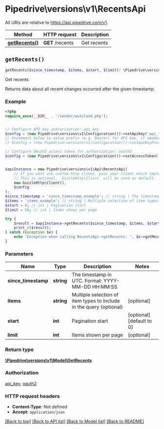 # Pipedrive\versions\v1\RecentsApi

All URIs are relative to https://api.pipedrive.com/v1.

Method | HTTP request | Description
------------- | ------------- | -------------
[**getRecents()**](RecentsApi.md#getRecents) | **GET** /recents | Get recents


## `getRecents()`

```php
getRecents($since_timestamp, $items, $start, $limit): \Pipedrive\versions\v1\Model\GetRecents
```

Get recents

Returns data about all recent changes occurred after the given timestamp.

### Example

```php
<?php
require_once(__DIR__ . '/vendor/autoload.php');


// Configure API key authorization: api_key
$config = (new Pipedrive\versions\v1\Configuration())->setApiKey('api_token', 'YOUR_API_KEY');
// Uncomment below to setup prefix (e.g. Bearer) for API key, if needed
// $config = (new Pipedrive\versions\v1\Configuration())->setApiKeyPrefix('api_token', 'Bearer');

// Configure OAuth2 access token for authorization: oauth2
$config = (new Pipedrive\versions\v1\Configuration())->setAccessToken('YOUR_ACCESS_TOKEN');


$apiInstance = new Pipedrive\versions\v1\Api\RecentsApi(
    // If you want use custom http client, pass your client which implements `GuzzleHttp\ClientInterface`.
    // This is optional, `GuzzleHttp\Client` will be used as default.
    new GuzzleHttp\Client(),
    $config
);
$since_timestamp = 'since_timestamp_example'; // string | The timestamp in UTC. Format: YYYY-MM-DD HH:MM:SS.
$items = 'items_example'; // string | Multiple selection of item types to include in the query (optional)
$start = 0; // int | Pagination start
$limit = 56; // int | Items shown per page

try {
    $result = $apiInstance->getRecents($since_timestamp, $items, $start, $limit);
    print_r($result);
} catch (Exception $e) {
    echo 'Exception when calling RecentsApi->getRecents: ', $e->getMessage(), PHP_EOL;
}
```

### Parameters

Name | Type | Description  | Notes
------------- | ------------- | ------------- | -------------
 **since_timestamp** | **string**| The timestamp in UTC. Format: YYYY-MM-DD HH:MM:SS. |
 **items** | **string**| Multiple selection of item types to include in the query (optional) | [optional]
 **start** | **int**| Pagination start | [optional] [default to 0]
 **limit** | **int**| Items shown per page | [optional]

### Return type

[**\Pipedrive\versions\v1\Model\GetRecents**](../Model/GetRecents.md)

### Authorization

[api_key](../README.md#api_key), [oauth2](../README.md#oauth2)

### HTTP request headers

- **Content-Type**: Not defined
- **Accept**: `application/json`

[[Back to top]](#) [[Back to API list]](../README.md#documentation-for-api-endpoints)
[[Back to Model list]](../README.md#documentation-for-models)
[[Back to README]](../README.md)
